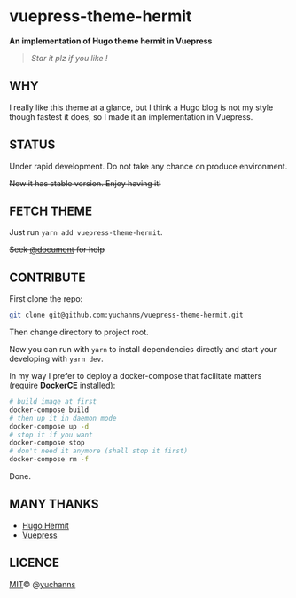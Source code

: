 # vuepress-theme-hermit
**An implementation of Hugo theme hermit in Vuepress**

> *Star it plz if you like !*

## WHY
I really like this theme at a glance, but I think a Hugo blog is not my style though fastest it does, so I made it an implementation in Vuepress.

## STATUS
Under rapid development. Do not take any chance on produce environment.

~~Now it has stable version. Enjoy having it!~~

## FETCH THEME
Just run `yarn add vuepress-theme-hermit`.

~~Seek [@document]() for help~~

## CONTRIBUTE
First clone the repo:
```sh
git clone git@github.com:yuchanns/vuepress-theme-hermit.git
```
Then change directory to project root.

Now you can run with `yarn` to install dependencies directly and start your developing with `yarn dev`.

In my way I prefer to deploy a docker-compose that facilitate matters (require **DockerCE** installed):
```sh
# build image at first
docker-compose build
# then up it in daemon mode
docker-compose up -d
# stop it if you want
docker-compose stop
# don't need it anymore (shall stop it first)
docker-compose rm -f
```
Done.

## MANY THANKS
* [Hugo Hermit](https://github.com/Track3/hermit)
* [Vuepress](http://vuepress.vuejs.org/)

## LICENCE
[MIT](https://github.com/yuchanns/vuepress-theme-hermit/blob/master/LICENSE)© @[yuchanns](https://github.com/yuchanns)
